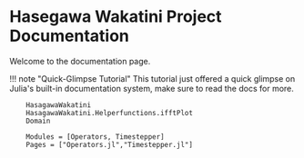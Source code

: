 # Hasegawa Wakatini Project Documentation

Welcome to the documentation page. 

!!! note "Quick-Glimpse Tutorial"
    This tutorial just offered a quick glimpse on Julia's built-in documentation system, make sure to read the docs for more.

```@docs
    HasagawaWakatini
    HasagawaWakatini.Helperfunctions.ifftPlot
    Domain
```

```@autodocs
    Modules = [Operators, Timestepper]
    Pages = ["Operators.jl","Timestepper.jl"]
```
